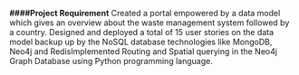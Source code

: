 **####Project Requirement**
Created a portal empowered by a data model which gives an overview about the waste management system followed by a country.
Designed and deployed a total of 15 user stories on the data model backup up by the NoSQL database technologies like MongoDB, Neo4j and RedisImplemented Routing and Spatial querying in the Neo4j Graph Database using Python programming language.

